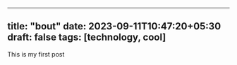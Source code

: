---
title: "bout"
date: 2023-09-11T10:47:20+05:30
draft: false
tags: [technology, cool]
----

This is my first post

